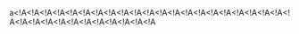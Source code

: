 a<!A<!A<!A<!A<!A<!A<!A<!A<!A<!A<!A<!A<!A<!A<!A<!A<!A<!A<!A<!A<!A<!A<!A<!A<!A<!A<!A<!A<!A<!A<!A<!A<!A